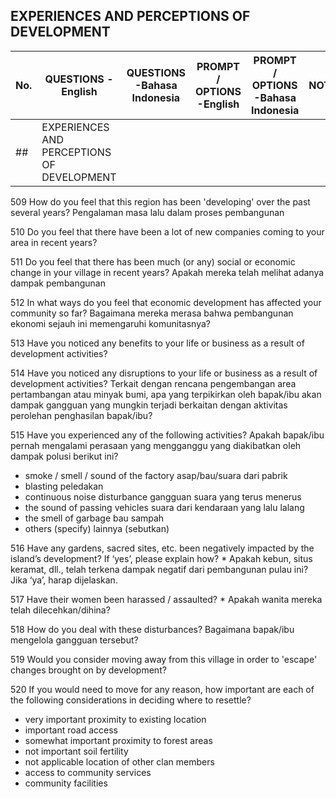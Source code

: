 		
						
##		EXPERIENCES AND PERCEPTIONS OF DEVELOPMENT

|	No.	|	QUESTIONS -English	|	QUESTIONS -Bahasa Indonesia	|	PROMPT / OPTIONS -English	|	PROMPT / OPTIONS -Bahasa Indonesia	|	NOTES	|
|---|---|---|---|---|---|										
|	##	|	EXPERIENCES AND PERCEPTIONS OF DEVELOPMENT	|		|		|		|		|				
						
509		How do you feel that this region has been 'developing' over the past several years?	Pengalaman masa lalu dalam proses pembangunan			
						
510		Do you feel that there have been a lot of new companies coming to your area in recent years?				
						
511		Do you feel that there has been much (or any) social or economic change in your village in recent years?	Apakah mereka telah melihat adanya dampak pembangunan			
						
512		In what ways do you feel that economic development has affected your community so far?	Bagaimana mereka merasa bahwa pembangunan ekonomi sejauh ini memengaruhi komunitasnya?			
						
513		Have you noticed any benefits to your life or business as a result of development activities?				
						
514		Have you noticed any disruptions to your life or business as a result of development activities?	Terkait dengan rencana pengembangan area pertambangan atau minyak bumi, apa yang terpikirkan oleh bapak/ibu akan dampak gangguan yang mungkin terjadi berkaitan dengan aktivitas perolehan penghasilan bapak/ibu?			
						
515		Have you experienced any of the following activities?	Apakah bapak/ibu pernah mengalami perasaan yang mengganggu yang diakibatkan oleh dampak polusi berikut ini?			
* smoke / smell / sound of the factory	asap/bau/suara dari pabrik	
* blasting	peledakan	
* continuous noise disturbance	gangguan suara yang terus menerus	
* the sound of passing vehicles	suara dari kendaraan yang lalu lalang	
* the smell of garbage	bau sampah	
* others (specify)	lainnya (sebutkan)	
						
516		Have any gardens, sacred sites, etc. been negatively impacted by the island’s development? If ‘yes’, please explain how?	* Apakah kebun, situs keramat, dll., telah terkena dampak negatif dari pembangunan pulau ini? Jika ‘ya’, harap dijelaskan.			
						
517		Have their women been harassed / assaulted?	* Apakah wanita mereka telah dilecehkan/dihina?			
						
518		How do you deal with these disturbances?	Bagaimana bapak/ibu mengelola gangguan tersebut?			
						
519		Would you consider moving away from this village in order to 'escape' changes brought on by development?				
						
520		If you would need to move for any reason, how important are each of the following considerations in deciding where to resettle?				
* very important		proximity to existing location		
* important		road access		
* somewhat important		proximity to forest areas		
* not important		soil fertility		
* not applicable	location of other clan members		
*	access to community services		
*	community facilities		
